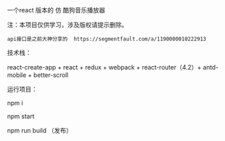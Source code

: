 
一个react 版本的  仿 酷狗音乐播放器

注：本项目仅供学习，涉及版权请提示删除。

    api接口是之前大神分享的  https://segmentfault.com/a/1190000010222913

技术栈：

react-create-app + react + redux + webpack + react-router（4.2）+ antd-mobile + better-scroll

运行项目：

 npm i

 npm start

 npm run build （发布）

